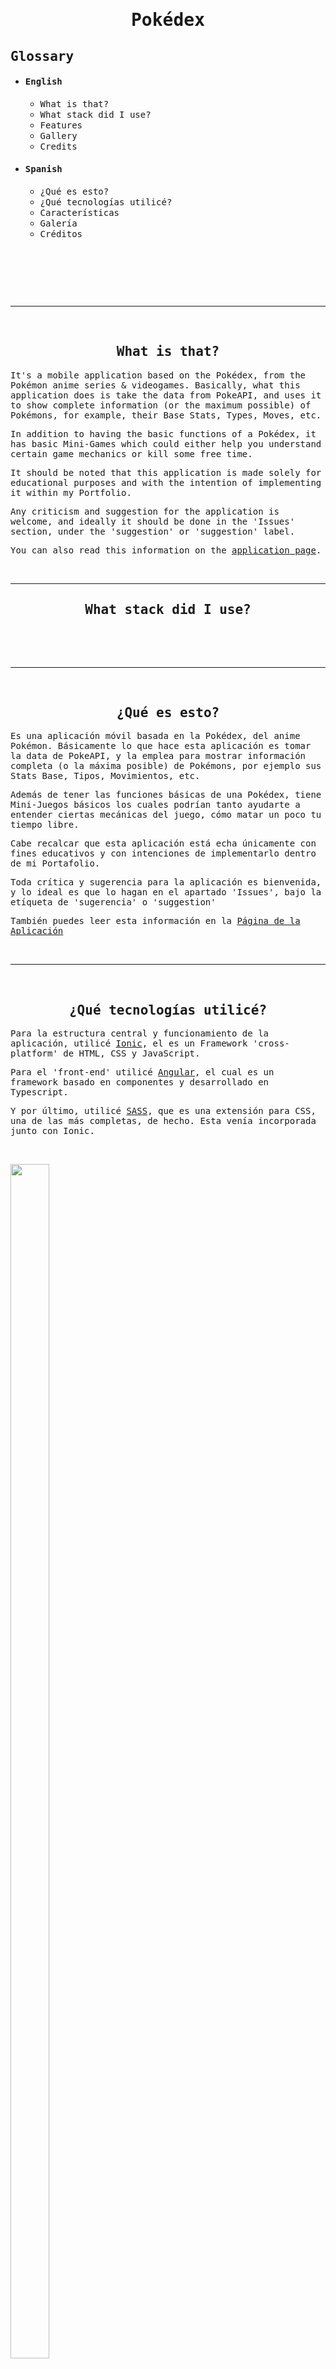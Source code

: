 <h1 align="center"><samp>Pokédex</samp></h1>

<h2><samp>Glossary</samp></h2>

- <h4><samp>English</samp></h4>

  - <samp>What is that?</samp>
  - <samp>What stack did I use?</samp>
  - <samp>Features</samp>
  - <samp>Gallery</samp>
  - <samp>Credits</samp>

- <h4><samp>Spanish</samp></h4>

  - <samp>¿Qué es esto?</samp>
  - <samp>¿Qué tecnologías utilicé?</samp>
  - <samp>Características</samp>
  - <samp>Galería</samp>
  - <samp>Créditos</samp>

&nbsp;

&nbsp;

&nbsp;

----

&nbsp;

<h2 align="center"><samp>What is that?</samp></h2>

<samp>It's a mobile application based on the Pokédex, from the Pokémon anime series & videogames. Basically, what this application does is take the data from PokeAPI, and uses it to show complete information (or the maximum possible) of Pokémons, for example, their Base Stats, Types, Moves, etc.</samp>

<samp>In addition to having the basic functions of a Pokédex, it has basic Mini-Games which could either help you understand certain game mechanics or kill some free time.</samp>

<samp>It should be noted that this application is made solely for educational purposes and with the intention of implementing it within my Portfolio.</samp>

<samp>Any criticism and suggestion for the application is welcome, and ideally it should be done in the 'Issues' section, under the 'suggestion' or 'suggestion' label.</samp>

<samp>You can also read this information on the [application page]().</samp>

&nbsp;

----

<h2 align="center"><samp>What stack did I use?</samp></h2>

&nbsp;



&nbsp;

----

&nbsp;

<h2 align="center"><samp>¿Qué es esto?</samp></h2>

<samp>Es una aplicación móvil basada en la Pokédex, del anime Pokémon. Básicamente lo que hace esta aplicación es tomar la data de PokeAPI, y la emplea para mostrar información completa (o la máxima posible) de Pokémons, por ejemplo sus Stats Base, Tipos, Movimientos, etc.</samp> 

<samp>Además de tener las funciones básicas de una Pokédex, tiene Mini-Juegos básicos los cuales podrían tanto ayudarte a entender ciertas mecánicas del juego, cómo matar un poco tu tiempo libre.</samp>

<samp>Cabe recalcar que esta aplicación está echa únicamente con fines educativos y con intenciones de implementarlo dentro de mi Portafolio.</samp>

<samp>Toda crítica y sugerencia para la aplicación es bienvenida, y lo ideal es que lo hagan en el apartado 'Issues', bajo la etíqueta de 'sugerencia' o 'suggestion'</samp>

<samp>También puedes leer esta información en la [Página de la Aplicación]()</samp>

&nbsp;

----

&nbsp;

<h2 align="center"><samp>¿Qué tecnologías utilicé?</samp></h2>

<samp>Para la estructura central y funcionamiento de la aplicación, utilicé [Ionic](https://ionicframework.com), el es un Framework 'cross-platform' de HTML, CSS y JavaScript.</samp>

<samp>Para el 'front-end' utilicé [Angular](https://angular.io), el cual es un framework basado en componentes y desarrollado en Typescript.</samp>

<samp>Y por último, utilicé [SASS](https://sass-lang.com), que es una extensión para CSS, una de las más completas, de hecho. Esta venía incorporada junto con Ionic.</samp>

&nbsp;

<img src="/readmeAssets/GIF.gif" height="70%" width="35%%">
